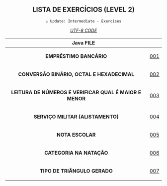 <div align="center">

## LISTA DE EXERCÍCIOS (LEVEL 2)

`☕ Update: Intermediate - Exercises`

_[UTF-8 CODE](https://www.charset.org/utf-8)_

</div>


<div align="center">

<table>

<thead>

<tr align="center">

<th colspan="2">Java FILE</th>

</tr>

</thead>

<!-- (((((((--BODY--))))))) -->
<tbody>

<tr align="center">

<td>

**EMPRÉSTIMO BANCÁRIO**

</td>
<td>

[001](001/Main.java)

</td>

</tr>

<tr align="center">

<td>

**CONVERSÃO BINÁRIO, OCTAL E HEXADECIMAL**

</td>
<td>

[002](002/Main.java)

</td>

</tr>
<tr align="center">

<td>

**LEITURA DE NÚMEROS E VERIFICAR QUAL É MAIOR E MENOR**

</td>
<td>

[003](003/Main.java)

</td>

</tr>

<tr align="center">

<td>

**SERVIÇO MILITAR (ALISTAMENTO)**

</td>
<td>

[004](004/Main.java)

</td>

</tr>

<tr align="center">

<td>

**NOTA ESCOLAR**

</td>
<td>

[005](005/Main.java)

</td>

</tr>

<tr align="center">

<td>

**CATEGORIA NA NATAÇÃO**

</td>
<td>

[006](006/Main.java)

</td>

</tr>

<tr align="center">

<td>

**TIPO DE TRIÂNGULO GERADO**

</td>
<td>

[007](007/Main.java)

</td>

</tr>

<tbody>

</div>